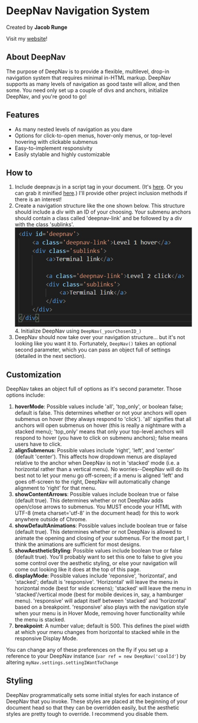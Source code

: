DeepNav Navigation System
=========================

Created by **Jacob Runge**

Visit my [website](http://jacobrunge.com)!

About DeepNav
-------------

The purpose of DeepNav is to provide a flexible, multilevel, drop-in navigation system that requires minimal in-HTML markup. DeepNav supports as many levels of navigation as good taste will allow, and then some. You need only set up a couple of divs and anchors, initialize DeepNav, and you're good to go!

Features
--------

*   As many nested levels of navigation as you dare
*   Options for click-to-open menus, hover-only menus, or top-level hovering with clickable submenus
*   Easy-to-implement responsivity
*   Easily stylable and highly customizable

How to
------

1.  Include deepnav.js in a script tag in your document. (It's [here](./deepnav.js). Or you can grab it minified [here](./deepnav.min.js).) I'll provide other project inclusion methods if there is an interest!
2.  Create a navigation structure like the one shown below. This structure should include a div with an ID of your choosing. Your submenu anchors should contain a class called 'deepnav-link' and be followed by a div with the class 'sublinks'.
![](./code_snip.jpg)4.  Initialize DeepNav using `DeepNav(_yourChosenID_)`
5.  DeepNav should now take over your navigation structure... but it's not looking like you want it to. Fortunately, `DeepNav()` takes an optional second parameter, which you can pass an object full of settings (detailed in the next section).

Customization
-------------

DeepNav takes an object full of options as it's second parameter. Those options include:

1.  **hoverMode**: Possible values include 'all', 'top\_only', or boolean false; default is false. This determines whether or not your anchors will open submenus on hover (they always respond to 'click'). 'all' signifies that all anchors will open submenus on hover (this is really a nightmare with a stacked menu); 'top\_only' means that only your top-level anchors will respond to hover (you have to click on submenu anchors); false means users have to click.
2.  **alignSubmenus**: Possible values include 'right', 'left', and 'center' (default 'center'). This affects how dropdown menus are displayed relative to the anchor when DeepNav is not in 'stacked' mode (i.e. a horizontal rather than a vertical menu). No worries--DeepNav will do its best not to let your menu go off-screen; if a menu is aligned 'left' and goes off-screen to the right, DeepNav will automatically change alignment to 'right' for that menu.
3.  **showContentArrows**: Possible values include boolean true or false (default true). This determines whether or not DeepNav adds open/close arrows to submenus. You MUST encode your HTML with UTF-8 (meta charset='utf-8' in the document head) for this to work anywhere outside of Chrome.
4.  **showDefaultAnimations**: Possible values include boolean true or false (default true). This determines whether or not DeepNav is allowed to animate the opening and closing of your submenus. For the most part, I think the animations are sufficient for most designs.
5.  **showAestheticStyling**: Possible values include boolean true or false (default true). You'll probably want to set this one to false to give you some control over the aesthetic styling, or else your navigation will come out looking like it does at the top of this page.
6.  **displayMode**: Possible values include 'reponsive', 'horizontal', and 'stacked'; default is 'responsive'. 'Horizontal' will leave the menu in horizontal mode (best for wide screens); 'stacked' will leave the menu in 'stacked'/vertical mode (best for mobile devices in, say, a hamburger menu). 'responsive' will adapt itself between 'stacked' and 'horizontal' based on a breakpoint. 'responsive' also plays with the navigation style when your menu is in Hover Mode, removing hover functionality while the menu is stacked.
7.  **breakpoint**: A number value; default is 500. This defines the pixel width at which your menu changes from horizontal to stacked while in the responsive Display Mode.

You can change any of these preferences on the fly if you set up a reference to your DeepNav instance (`var ref = new DeepNav('coolId'`) by altering `myNav.settings.settingIWantToChange`

Styling
-------

DeepNav programmatically sets some initial styles for each instance of DeepNav that you invoke. These styles are placed at the beginning of your document head so that they can be overridden easily, but the aesthetic styles are pretty tough to override. I recommend you disable them.
